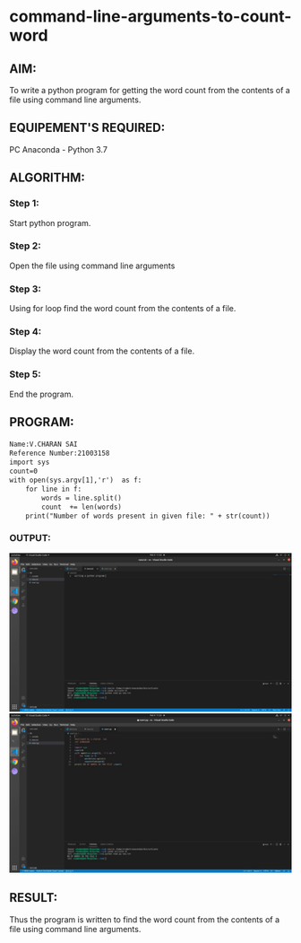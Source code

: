 # command-line-arguments-to-count-word
## AIM:
To write a python program for getting the word count from the contents of a file using command line arguments.
## EQUIPEMENT'S REQUIRED: 
PC
Anaconda - Python 3.7
## ALGORITHM:
### Step 1:
Start python program.

### Step 2:
Open the file using command line arguments

### Step 3:
Using for loop find the word count from the contents of a file.

### Step 4:
Display the word count from the contents of a file.

### Step 5:
End the program.

## PROGRAM:
~~~
Name:V.CHARAN SAI
Reference Number:21003158
import sys
count=0 
with open(sys.argv[1],'r')  as f:
    for line in f:    
        words = line.split()
        count  += len(words) 
    print("Number of words present in given file: " + str(count))
~~~
### OUTPUT:
![OUTPUT](https://github.com/charansai0/command-line-arguments-to-count-word/blob/main/12121.jpeg?RAW=TRUE)
![OUTPUT](https://github.com/charansai0/command-line-arguments-to-count-word/blob/main/2121212.jpeg?RAW=TRUE)



## RESULT:
Thus the program is written to find the word count from the contents of a file using command line arguments.
